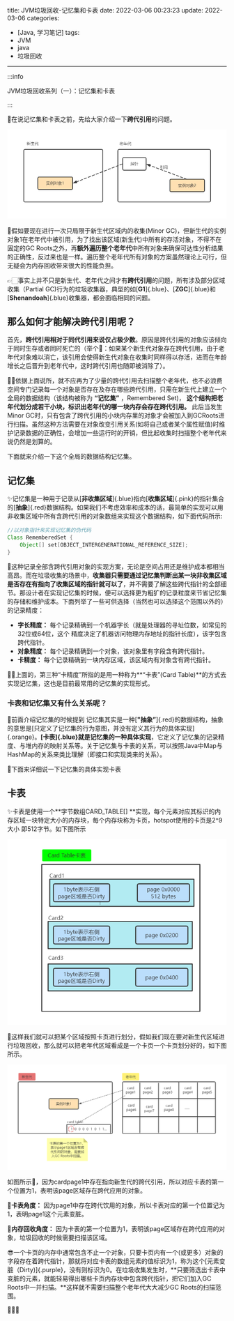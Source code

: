 title: JVM垃圾回收-记忆集和卡表
date: 2022-03-06 00:23:23
update: 2022-03-06
categories:

- [Java, 学习笔记]
tags:
- JVM
- java
- 垃圾回收

---



:::info

JVM垃圾回收系列（一）：记忆集和卡表

:::





🥂在说记忆集和卡表之前，先给大家介绍一下**跨代引用**的问题。

![image](/assets/2022-3/jvm1.png)

🏫假如要现在进行一次只局限于新生代区域内的收集(Minor GC)，但新生代的实例对象1在老年代中被引用，为了找出该区域(新生代)中所有的存活对象，不得不在固定的GC Roots之外，再**额外遍历整个老年代**中所有对象来确保可达性分析结果的正确性，反过来也是一样。遍历整个老年代所有对象的方案虽然理论上可行，但无疑会为内存回收带来很大的性能负担。

👉🏻事实上并不只是新生代、老年代之间才有**跨代引用**的问题，所有涉及部分区域收集（Partial GC)行为的垃圾收集器，典型的如[**G1**]{.blue}、[**ZGC**]{.blue}和[**Shenandoah**]{.blue}收集器，都会面临相同的问题。


## 那么如何才能解决跨代引用呢？


首先，**跨代引用相对于同代引用来说仅占极少数**。原因是跨代引用的对象应该倾向于同时生存或者同时死亡的（举个🌰：如果某个新生代对象存在跨代引用，由于老年代对象难以消亡，该引用会使得新生代对象在收集时同样得以存活，进而在年龄增长之后晋升到老年代中，这时跨代引用也随即被消除了）。



🌴🌴依据上面说所，就不应再为了少量的跨代引用去扫描整个老年代，也不必浪费空间专门记录每一个对象是否存在及存在哪些跨代引用，只需在新生代上建立一个全局的数据结构（该结构被称为 **“记忆集”** ，Remembered Set)， **这个结构把老年代划分成若干小块，标识出老年代的哪一块内存会存在跨代引用。** 此后当发生Minor GC时，只有包含了跨代引用的小块内存里的对象才会被加入到GCRoots进行扫描。虽然这种方法需要在对象改变引用关系(如将自己或者某个属性赋值)时维护记录数据的正确性，会增加一些运行时的开销，但比起收集时扫描整个老年代来说仍然是划算的。

下面就来介绍一下这个全局的数据结构记忆集。



## 记忆集

✨记忆集是一种用于记录从[**非收集区域**]{.blue}指向[**收集区域**]{.pink}的指针集合的[**抽象**]{.red}数据结构。如果我们不考虑效率和成本的话，最简单的实现可以用非收集区域中所有含跨代引用的对象数组来实现这个数据结构，如下面代码所示:
```java
//以对象指针来实现记忆集的伪代码
Class RememberedSet {
	Object[] set[OBJECT_INTERGENERATIONAL_REFERENCE_SIZE]; 
}
```
🎈这种记录全部含跨代引用对象的实现方案，无论是空间占用还是维护成本都相当高昂。而在垃圾收集的场景中，**收集器只需要通过记忆集判断出某一块非收集区域是否存在有指向了收集区域的指针就可以了**，并不需要了解这些跨代指针的全部细节。那设计者在实现记忆集的时候，便可以选择更为粗犷的记录粒度来节省记忆集的存储和维护成本。下面列举了一些可供选择（当然也可以选择这个范围以外的）的记录精度：

- **字长精度：** 每个记录精确到一个机器字长（就是处理器的寻址位数，如常见的32位或64位，这个 精度决定了机器访问物理内存地址的指针长度），该字包含跨代指针。
- **对象精度：** 每个记录精确到一个对象，该对象里有字段含有跨代指针。
- **卡精度：** 每个记录精确到一块内存区域，该区域内有对象含有跨代指针。


🍍🍍上面的，第三种“卡精度”所指的是用一种称为**“卡表”(Card Table)**的方式去实现记忆集，这也是目前最常用的记忆集的实现形式。


### 卡表和记忆集又有什么关系呢？
👀前面介绍记忆集的时候提到 记忆集其实是一种[**"抽象”**]{.red}的数据结构，抽象的意思是[只定义了记忆集的行为意图，并没有定义其行为的具体实现]{.orange}。**[卡表]{.blue}就是记忆集的一种具体实现**，它定义了记忆集的记录精度、与堆内存的映射关系等。关于记忆集与卡表的关系，可以按照Java中Map与HashMap的关系来类比理解（即接口和实现类来的关系）。

🍋下面来详细说一下记忆集的具体实现卡表


## 卡表

✨卡表是使用一个**字节数组CARD_TABLE[] **实现，每个元素对应其标识的内存区域一块特定大小的内存块，每个内存块称为卡页，hotspot使用的卡页是2^9大小 即512字节。如下图所示

![image](/assets/2022-3/jvm2.png)

🍦这样我们就可以把某个区域按照卡页进行划分，假如我们现在要对新生代区域进行垃圾回收，那么就可以把老年代区域看成是一个卡页一个卡页划分好的，如下图所示。

![image](/assets/2022-3/jvm3.png)

如图所示🍹，因为cardpage1中存在指向新生代的跨代引用，所以对应卡表的第一个位置为1，表明该page区域存在跨代应用的对象。

**📍卡表角度：** 因为page1中存在跨代饮用的对象，所以卡表对应的第一个位置记为1，表明page1这个元素变脏。

**📍内存回收角度：** 因为卡表的第一个位置为1，表明该page区域存在跨代应用的对象，垃圾回收的时候需要扫描该区域。

😎一个卡页的内存中通常包含不止一个对象，只要卡页内有一个(或更多）对象的字段存在着跨代指针，那就将对应卡表的数组元素的值标识为1，称为这个[元素变脏（Dirty)]{.purple}，没有则标识为0。在垃圾收集发生时，**只要筛选出卡表中变脏的元素，就能轻易得出哪些卡页内存块中包含跨代指针，把它们加入GC Roots中一并扫描。**这样就不需要扫描整个老年代大大减少GC Roots的扫描范围。



 🚀🚀🚀
 <br>